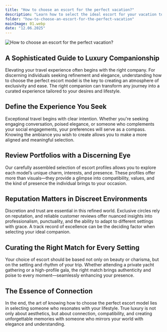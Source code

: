 ```yaml
---
title: "How to choose an escort for the perfect vacation?"
description: "Learn how to select the ideal escort for your vacation to elevate your travel experience. Discover tips for choosing a companion based on compatibility, reputation, and the ambiance you wish to create, ensuring an unforgettable and refined getaway."
folder: "how-to-choose-an-escort-for-the-perfect-vacation"
mainImage: 01.webp
date: "12.06.2025"
---
```


![How to choose an escort for the perfect vacation?](/assets/img/media/how-to-choose-an-escort-for-the-perfect-vacation/01.webp)

## A Sophisticated Guide to Luxury Companionship

Elevating your travel experience often begins with the right company. For discerning individuals seeking refinement and elegance, understanding how to choose the perfect escort model is the key to creating an atmosphere of exclusivity and ease. The right companion can transform any journey into a curated experience tailored to your desires and lifestyle.

## Define the Experience You Seek

Exceptional travel begins with clear intention. Whether you're seeking engaging conversation, poised elegance, or someone who complements your social engagements, your preferences will serve as a compass. Knowing the ambiance you wish to create allows you to make a more aligned and meaningful selection.

## Review Portfolios with a Discerning Eye

Our carefully assembled selection of escort profiles allows you to explore each model’s unique charm, interests, and presence. These profiles offer more than visuals—they provide a glimpse into compatibility, values, and the kind of presence the individual brings to your occasion.

## Reputation Matters in Discreet Environments

Discretion and trust are essential in this refined world. Exclusive circles rely on reputation, and reliable customer reviews offer nuanced insights into professionalism, punctuality, and the ability to adapt to different settings with grace. A track record of excellence can be the deciding factor when selecting your ideal companion.

## Curating the Right Match for Every Setting

Your choice of escort should be based not only on beauty or charisma, but on the setting and rhythm of your trip. Whether attending a private yacht gathering or a high-profile gala, the right match brings authenticity and poise to every moment—seamlessly enhancing your presence.

## The Essence of Connection

In the end, the art of knowing how to choose the perfect escort model lies in selecting someone who resonates with your lifestyle. True luxury is not only about aesthetics, but about connection, compatibility, and creating unforgettable memories with someone who mirrors your world with elegance and understanding.
